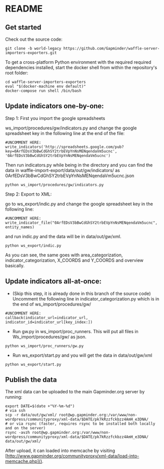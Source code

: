 README
======

## Get started

Check out the source code:

```
git clone -b world-legacy https://github.com/Gapminder/waffle-server-importers-exporters.git
```

To get a cross-platform Python environment with the required required dependencies installed, start the docker shell from within the repository's root folder:

```
cd waffle-server-importers-exporters
eval "$(docker-machine env default)"
docker-compose run shell /bin/bash
```

## Update indicators one-by-one:

Step 1: First you import the google spreadsheets 

ws_import/procedures/gw/indicators.py and change the google spreadsheet key in the following line at the end of the file:

```
#UNCOMMENT HERE:
write_indicators('http://spreadsheets.google.com/pub?key=0ArfEDsV3bBwCdGhSY2trbEVpYnNsMENqendaVm5ucnc', '0ArfEDsV3bBwCdGhSY2trbEVpYnNsMENqendaVm5ucnc')
```

Then run indicators.py while being in the directory and you can find the data in waffle-import-export/data/out/gw/indicators/ as 0ArfEDsV3bBwCdGhSY2trbEVpYnNsMENqendaVm5ucnc.json

```
python ws_import/procedures/gw/indicators.py
```

Step 2: Export to XML:

go to  ws_export/indic.py and change the google spreadsheet key in the following line:

```
#UNCOMMENT HERE:
write_indicator_file("0ArfEDsV3bBwCdGhSY2trbEVpYnNsMENqendaVm5ucnc", entity_names)
```

and run indic.py and the data will be in data/out/gw/xml.

```
python ws_export/indic.py
```

As you can see, the same goes with area_categorization, indicator_categorization, X_COORDS and Y_COORDS and overview basically.

## Update indicators all-at-once:

* (Skip this step, it is already done in this branch of the source code) Uncomment the following line in indicator_categorization.py which is in the end of ws_import/procedures/gw/

```
#UNCOMMENT HERE:
callback(indicator_url=indicator_url, indicator_id=indicator_url[key_index:])
```

* Run gw.py in ws_import/proc_runners. This will put all files in Ws_import/procedures/gw/ as json.

```
python ws_import/proc_runners/gw.py
```

* Run ws_export/start.py and you will get the data in data/out/gw/xml

```
python ws_export/start.py
```

## Publish the data

The xml data can be uploaded to the main Gapminder.org server by running:

```
export DATE=$(date +"%Y-%m-%d")
# via ssh
scp -r data/out/gw/xml/ root@wp.gapminder.org:/var/www/non-wordpress/communityproxy/xml-data/$DATE/pk7kRzzfckbzz4AmH_e3DNA/
# or via rsync (faster, requires rsync to be installed both locally and on the server)
rsync -avzh root@wp.gapminder.org:/var/www/non-wordpress/communityproxy/xml-data/$DATE/pk7kRzzfckbzz4AmH_e3DNA/ data/out/gw/xml/
```
 
After upload, it can loaded into memcache by visiting [http://www.gapminder.org/communityproxy/xml-data/load-into-memcache.php]().
